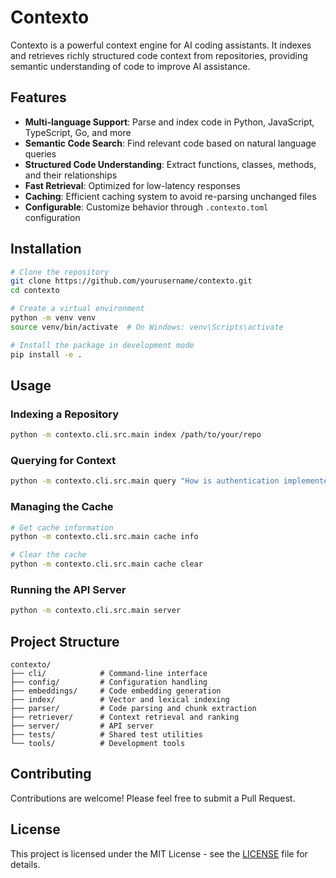 # Contexto

Contexto is a powerful context engine for AI coding assistants. It indexes and retrieves richly structured code context from repositories, providing semantic understanding of code to improve AI assistance.

## Features

- **Multi-language Support**: Parse and index code in Python, JavaScript, TypeScript, Go, and more
- **Semantic Code Search**: Find relevant code based on natural language queries
- **Structured Code Understanding**: Extract functions, classes, methods, and their relationships
- **Fast Retrieval**: Optimized for low-latency responses
- **Caching**: Efficient caching system to avoid re-parsing unchanged files
- **Configurable**: Customize behavior through `.contexto.toml` configuration

## Installation

```bash
# Clone the repository
git clone https://github.com/yourusername/contexto.git
cd contexto

# Create a virtual environment
python -m venv venv
source venv/bin/activate  # On Windows: venv\Scripts\activate

# Install the package in development mode
pip install -e .
```

## Usage

### Indexing a Repository

```bash
python -m contexto.cli.src.main index /path/to/your/repo
```

### Querying for Context

```bash
python -m contexto.cli.src.main query "How is authentication implemented?"
```

### Managing the Cache

```bash
# Get cache information
python -m contexto.cli.src.main cache info

# Clear the cache
python -m contexto.cli.src.main cache clear
```

### Running the API Server

```bash
python -m contexto.cli.src.main server
```

## Project Structure

```
contexto/
├── cli/            # Command-line interface
├── config/         # Configuration handling
├── embeddings/     # Code embedding generation
├── index/          # Vector and lexical indexing
├── parser/         # Code parsing and chunk extraction
├── retriever/      # Context retrieval and ranking
├── server/         # API server
├── tests/          # Shared test utilities
└── tools/          # Development tools
```

## Contributing

Contributions are welcome! Please feel free to submit a Pull Request.

## License

This project is licensed under the MIT License - see the [LICENSE](LICENSE) file for details.
